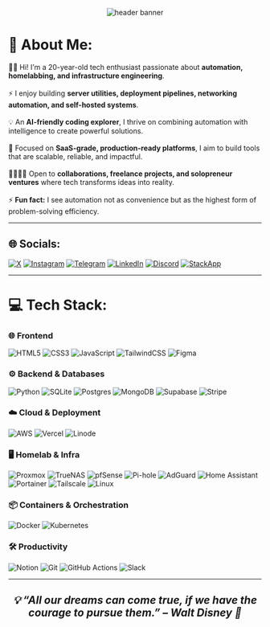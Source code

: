 <!-- Header Banner -->
<p align="center">
  <img src="https://files.catbox.moe/46hgwr.png" alt="header banner">
</p>

# 💫 About Me:
👋🏻 Hi! I’m a 20-year-old tech enthusiast passionate about **automation, homelabbing, and infrastructure engineering**.<br><br>
⚡ I enjoy building **server utilities, deployment pipelines, networking automation, and self-hosted systems**.<br><br>
💡 An **AI-friendly coding explorer**, I thrive on combining automation with intelligence to create powerful solutions.<br><br>
🚀 Focused on **SaaS-grade, production-ready platforms**, I aim to build tools that are scalable, reliable, and impactful.<br><br>
🫱🏻‍🫲🏻 Open to **collaborations, freelance projects, and solopreneur ventures** where tech transforms ideas into reality.<br><br>
⚡ **Fun fact:** I see automation not as convenience but as the highest form of problem-solving efficiency.

---

## 🌐 Socials:
[![X](https://img.shields.io/badge/X-%23000000.svg?logo=X&logoColor=white)](#) 
[![Instagram](https://img.shields.io/badge/Instagram-%23E4405F.svg?logo=Instagram&logoColor=white)](https://www.instagram.com/utkarsh_7535/) 
[![Telegram](https://img.shields.io/badge/Telegram-%2326A5E4.svg?logo=Telegram&logoColor=white)](https://t.me/US007700) 
[![LinkedIn](https://img.shields.io/badge/LinkedIn-%230077B5.svg?logo=linkedin&logoColor=white)](#) 
[![Discord](https://img.shields.io/badge/Discord-%235865F2.svg?logo=discord&logoColor=white)](#) 
[![StackApp](https://img.shields.io/badge/StackApps-%23F58025.svg?logo=stackoverflow&logoColor=white)](#)  

---

# 💻 Tech Stack:

### 🌐 Frontend
![HTML5](https://img.shields.io/badge/html5-%23E34F26.svg?style=for-the-badge&logo=html5&logoColor=white) 
![CSS3](https://img.shields.io/badge/css3-%231572B6.svg?style=for-the-badge&logo=css3&logoColor=white) 
![JavaScript](https://img.shields.io/badge/javascript-%23323330.svg?style=for-the-badge&logo=javascript&logoColor=%23F7DF1E) 
![TailwindCSS](https://img.shields.io/badge/tailwindcss-%2338B2AC.svg?style=for-the-badge&logo=tailwind-css&logoColor=white) 
![Figma](https://img.shields.io/badge/figma-%23F24E1E.svg?style=for-the-badge&logo=figma&logoColor=white)

### ⚙️ Backend & Databases
![Python](https://img.shields.io/badge/python-3670A0?style=for-the-badge&logo=python&logoColor=ffdd54) 
![SQLite](https://img.shields.io/badge/sqlite-%2307405e.svg?style=for-the-badge&logo=sqlite&logoColor=white) 
![Postgres](https://img.shields.io/badge/postgres-%23316192.svg?style=for-the-badge&logo=postgresql&logoColor=white) 
![MongoDB](https://img.shields.io/badge/MongoDB-%234ea94b.svg?style=for-the-badge&logo=mongodb&logoColor=white) 
![Supabase](https://img.shields.io/badge/Supabase-3ECF8E?style=for-the-badge&logo=supabase&logoColor=white) 
![Stripe](https://img.shields.io/badge/Stripe-635BFF.svg?style=for-the-badge&logo=stripe&logoColor=white)

### ☁️ Cloud & Deployment
![AWS](https://img.shields.io/badge/AWS-%23FF9900.svg?style=for-the-badge&logo=amazon-aws&logoColor=white) 
![Vercel](https://img.shields.io/badge/vercel-%23000000.svg?style=for-the-badge&logo=vercel&logoColor=white) 
![Linode](https://img.shields.io/badge/linode-00A95C?style=for-the-badge&logo=linode&logoColor=white) 

### 🖥️ Homelab & Infra
![Proxmox](https://img.shields.io/badge/Proxmox-E57000?style=for-the-badge&logo=proxmox&logoColor=white) 
![TrueNAS](https://img.shields.io/badge/TrueNAS-0095D5?style=for-the-badge&logo=truenas&logoColor=white) 
![pfSense](https://img.shields.io/badge/pfSense-212121?style=for-the-badge&logo=pfsense&logoColor=white) 
![Pi-hole](https://img.shields.io/badge/Pi--hole-96060C?style=for-the-badge&logo=pi-hole&logoColor=white)
![AdGuard](https://img.shields.io/badge/AdGuard-68BC71?style=for-the-badge&logo=adguard&logoColor=white)
![Home Assistant](https://img.shields.io/badge/Home%20Assistant-41BDF5?style=for-the-badge&logo=home-assistant&logoColor=white)
![Portainer](https://img.shields.io/badge/Portainer-13BEF9?style=for-the-badge&logo=portainer&logoColor=white)
![Tailscale](https://img.shields.io/badge/Tailscale-231F20?style=for-the-badge&logo=tailscale&logoColor=white)
![Linux](https://img.shields.io/badge/Linux-FCC624?style=for-the-badge&logo=linux&logoColor=black) 

### 📦 Containers & Orchestration
![Docker](https://img.shields.io/badge/docker-%230db7ed.svg?style=for-the-badge&logo=docker&logoColor=white) 
![Kubernetes](https://img.shields.io/badge/kubernetes-%23326ce5.svg?style=for-the-badge&logo=kubernetes&logoColor=white) 

### 🛠 Productivity
![Notion](https://img.shields.io/badge/Notion-%23000000.svg?style=for-the-badge&logo=notion&logoColor=white) 
![Git](https://img.shields.io/badge/git-%23F05033.svg?style=for-the-badge&logo=git&logoColor=white)
![GitHub Actions](https://img.shields.io/badge/github%20actions-%232088FF.svg?style=for-the-badge&logo=githubactions&logoColor=white)
![Slack](https://img.shields.io/badge/Slack-4A154B?style=for-the-badge&logo=slack&logoColor=white)
<!--
---


# 📊 GitHub Stats (disabled for now):
![](https://github-readme-stats.vercel.app/api?username=YOUR_USERNAME&theme=tokyonight&hide_border=false&include_all_commits=true&count_private=true)<br/>
![](https://github-readme-streak-stats.herokuapp.com/?user=YOUR_USERNAME&theme=tokyonight&hide_border=false)<br/>
![](https://github-readme-stats.vercel.app/api/top-langs/?username=YOUR_USERNAME&theme=tokyonight&hide_border=false&include_all_commits=true&count_private=true&layout=compact)
-->

---


<div align="center">
  <h2><i>💡 “All our dreams can come true, if we have the courage to pursue them.” – Walt Disney 💫</i></h2>
</div>
